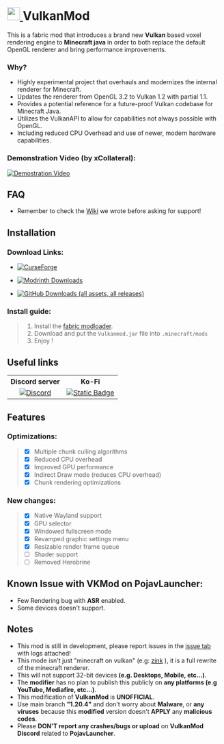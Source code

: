 # <a href="https://github.com/xCollateral/VulkanMod"> <img src="./src/main/resources/assets/vulkanmod/Vlogo.png" width="30" height="30"/> </a> VulkanMod

This is a fabric mod that introduces a brand new **Vulkan** based voxel rendering engine to **Minecraft java** in order to both replace the default OpenGL renderer and bring performance improvements.

### Why?
- Highly experimental project that overhauls and modernizes the internal renderer for Minecraft. <br>
- Updates the renderer from OpenGL 3.2 to Vulkan 1.2 with partial 1.1.  <br>
- Provides a potential reference for a future-proof Vulkan codebase for Minecraft Java. <br>
- Utilizes the VulkanAPI to allow for capabilities not always possible with OpenGL. <br>
- Including reduced CPU Overhead and use of newer, modern hardware capabilities. <br>

### Demonstration Video (by xCollateral):

[![Demostration Video](http://img.youtube.com/vi/sbr7UxcAmOE/0.jpg)](https://youtu.be/sbr7UxcAmOE)

## FAQ
- Remember to check the [Wiki](https://github.com/xCollateral/VulkanMod/wiki) we wrote before asking for support!

## Installation

### Download Links:

- [![CurseForge](https://cf.way2muchnoise.eu/full_635429_downloads.svg?badge_style=flat)](https://www.curseforge.com/minecraft/mc-mods/vulkanmod)

- [![Modrinth Downloads](https://img.shields.io/modrinth/dt/JYQhtZtO?logo=modrinth&label=Modrinth%20Downloads)](https://modrinth.com/mod/vulkanmod/versions)

- [![GitHub Downloads (all assets, all releases)](https://img.shields.io/github/downloads/xCollateral/VulkanMod/total?style=flat-square&logo=github&label=Github%20Downloads)](https://github.com/xCollateral/VulkanMod/releases)

### Install guide:
>1) Install the [fabric modloader](https://fabricmc.net).
>1) Download and put the `Vulkanmod.jar` file into `.minecraft/mods`
>1) Enjoy !

## Useful links
<table>
    <tr>
      <th> Discord server</th>
      <th> Ko-Fi</th>
    </tr>
  <tr>
    <td style="text-align:center"> 
        <a href="https://discord.gg/FVXg7AYR2Q"> 
            <img alt="Discord" align="top" src="https://img.shields.io/discord/963180553547419670?style=flat-square&logo=discord&logoColor=%23FFFFFF&label=Vulkanmod%20official%20discord%20server&labelColor=%235865F2&color=%235865F2">
        </a>
     </td>
    <td>
        <a href="https://ko-fi.com/V7V7CHHJV">
            <img alt="Static Badge" align="top" src="https://img.shields.io/badge/KoFi-%23ff5e5b?logo=ko-fi&logoColor=%23FFFFFF&link=https%3A%2F%2Fko-fi.com%2FV7V7CHHJV">
        </a>
    </td>
  </tr>
</table>


## Features

### Optimizations:
>- [x] Multiple chunk culling algorithms
>- [x] Reduced CPU overhead
>- [x] Improved GPU performance
>- [x] Indirect Draw mode (reduces CPU overhead)
>- [x] Chunk rendering optimizations

### New changes:
>- [x] Native Wayland support
>- [x] GPU selector
>- [x] Windowed fullscreen mode
>- [x] Revamped graphic settings menu
>- [x] Resizable render frame queue
>- [ ] Shader support
>- [ ] Removed Herobrine

## Known Issue with VKMod on PojavLauncher:
- Few Rendering bug with **ASR** enabled.
- Some devices doesn't support.

## Notes
- This mod is still in development, please report issues in the [issue tab](https://github.com/xCollateral/VulkanMod/issues) with logs attached!
- This mode isn't just "minecraft on vulkan" (e.g: [zink](https://docs.mesa3d.org/drivers/zink.html) ), it is a full rewrite of the minecraft renderer.
- This will not support 32-bit devices **(e.g. Desktops, Mobile, etc...)**.
- The **modifier** has no plan to publish this publicly on **any platforms (e.g YouTube, Mediafire, etc...)**.
- This modification of **VulkanMod** is **UNOFFICIAL**.
- Use main branch **"1.20.4"** and don't worry about **Malware**, or **any viruses** because this **modified** version doesn't **APPLY** any **malicious codes**.
- Please **DON'T report any crashes/bugs or upload** on **VulkanMod Discord** related to **PojavLauncher**.

